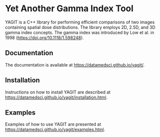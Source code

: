 # Yet Another Gamma Index Tool

YAGIT is a C++ library for performing efficient comparisons of two images containing spatial dose distributions.
The library employs 2D, 2.5D, and 3D gamma index concepts.
The gamma index was introduced by Low et al. in 1998 (<https://doi.org/10.1118/1.598248>).

## Documentation

The documentation is available at <https://datamedsci.github.io/yagit/>.

## Installation

Instructions on how to install YAGIT are described at <https://datamedsci.github.io/yagit/installation.html>.

## Examples

Examples of how to use YAGIT are presented at <https://datamedsci.github.io/yagit/examples.html>.
